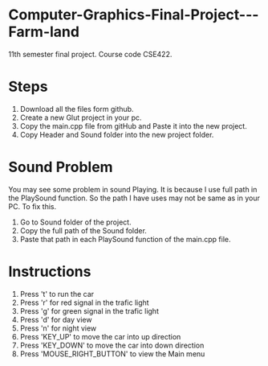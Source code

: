 # Computer-Graphics-Final-Project---Farm-land
11th semester final project. Course code CSE422.

# Steps
1. Download all the files form github.
2. Create a new Glut project in your pc.
3. Copy the main.cpp file from gitHub and Paste it into the new project.
4. Copy Header and Sound folder into the new project folder.

# Sound Problem
You may see some problem in sound Playing. It is because I use full path in the PlaySound function. So the path I have uses may not be same as in your PC. To fix this.
1. Go to Sound folder of the project.
2. Copy the full path of the Sound folder.
3. Paste that path in each PlaySound function of the main.cpp file.

# Instructions

1. Press 't' to run the car
2. Press 'r' for red signal in the trafic light
3. Press 'g' for green signal in the trafic light
4. Press 'd' for day view
5. Press 'n' for night view
6. Press 'KEY_UP' to move the car into up direction
7. Press 'KEY_DOWN' to move the car into down direction
8. Press 'MOUSE_RIGHT_BUTTON' to view the Main menu
